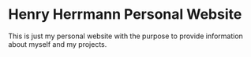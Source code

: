 # Henry Herrmann Personal Website

This is just my personal website with the purpose to provide information about myself and my projects. 
